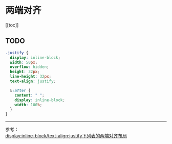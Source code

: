 # 两端对齐

[[toc]]

## TODO  

```css
.justify {
  display: inline-block;
  width: 50px;
  overflow: hidden;
  height: 32px;
  line-height: 32px;
  text-align: justify;

  &:after {
    content: " ";
    display: inline-block;
    width: 100%;
  }
}
```

***

参考：  
[display:inline-block/text-align:justify下列表的两端对齐布局](https://www.zhangxinxu.com/wordpress/2011/03/displayinline-blocktext-alignjustify%E4%B8%8B%E5%88%97%E8%A1%A8%E7%9A%84%E4%B8%A4%E7%AB%AF%E5%AF%B9%E9%BD%90%E5%B8%83%E5%B1%80/)  

